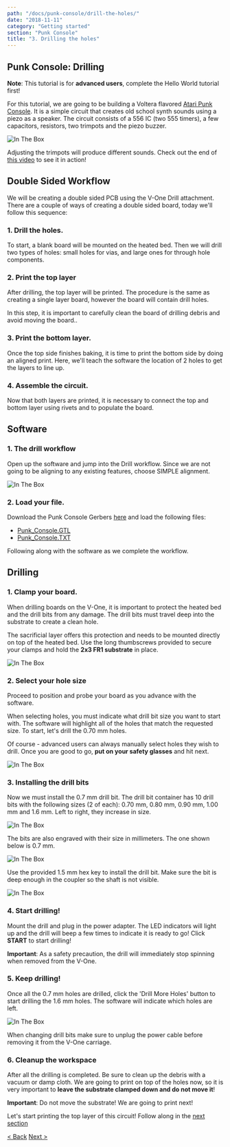 ```yaml
---
path: "/docs/punk-console/drill-the-holes/"
date: "2018-11-11"
category: "Getting started"
section: "Punk Console"
title: "3. Drilling the holes"
---
```


## Punk Console: Drilling

<div class="important info">
<p><strong>Note</strong>: This tutorial is for <strong>advanced users</strong>, complete the Hello World tutorial first!</p>
</div>

For this tutorial, we are going to be building a Voltera flavored [Atari Punk Console](https://en.wikipedia.org/wiki/Atari_Punk_Console). It is a simple circuit that creates old school synth sounds using a piezo as a speaker. The circuit consists of a 556 IC (two 555 timers), a few capacitors, resistors, two trimpots and the piezo buzzer.

<div class="media-wrapper">
<img alt="In The Box" src="/docs/gettingStarted/punkConsole/drillingTheHoles/FullyAssembled.jpg">
</div>

Adjusting the trimpots will produce different sounds. Check out the end of [this video](https://youtu.be/Oi3dmSMpjsU?t=3m51s) to see it in action!

## Double Sided Workflow

We will be creating a double sided PCB using the V-One Drill attachment. There are a couple of ways of creating a double sided board, today we'll follow this sequence:

### 1. Drill the holes.

To start, a blank board will be mounted on the heated bed. Then we will drill two types of holes: small holes for vias, and large ones for through hole components.

### 2. Print the top layer

After drilling, the top layer will be printed. The procedure is the same as creating a single layer board, however the board will contain drill holes.

<div class="warning info">
<p>In this step, it is important to carefully clean the board of drilling debris and avoid moving the board..</p>
</div>

### 3. Print the bottom layer.

Once the top side finishes baking, it is time to print the bottom side by doing an aligned print. Here, we'll teach the software the location of 2 holes to get the layers to line up.

### 4. Assemble the circuit.

Now that both layers are printed, it is necessary to connect the top and bottom layer using rivets and to populate the board.

## Software

### 1. The drill workflow

Open up the software and jump into the Drill workflow. Since we are not going to be aligning to any existing features, choose SIMPLE alignment.

<div class="media-wrapper">
<img alt="In The Box" src="/docs/gettingStarted/punkConsole/drillingTheHoles/DrillWorkflow.png">
</div>

### 2. Load your file.

Download the Punk Console Gerbers [here](https://github.com/VolteraInc/circuit-design-resources/raw/master/Voltera%20Project%20Gerbers/Drill%20Tutorial%20Circuit/Punk_Console.zip) and load the following files:

- [Punk_Console.GTL](/docs/gettingStarted/punkConsole/drillingTheHoles/Punk_Console.GTL)
- [Punk_Console.TXT](/docs/gettingStarted/punkConsole/drillingTheHoles/Punk_Console.TXT)

Following along with the software as we complete the workflow.

## Drilling

### 1. Clamp your board.

When drilling boards on the V-One, it is important to protect the heated bed and the drill bits from any damage. The drill bits must travel deep into the substrate to create a clean hole.

The sacrificial layer offers this protection and needs to be mounted directly on top of the heated bed. Use the long thumbscrews provided to secure your clamps and hold the **2x3 FR1 substrate** in place.

<div class="media-wrapper">
<img alt="In The Box" src="/docs/gettingStarted/punkConsole/drillingTheHoles/sacrificialLayer.jpg">
</div>

### 2. Select your hole size

Proceed to position and probe your board as you advance with the software.

When selecting holes, you must indicate what drill bit size you want to start with. The software will highlight all of the holes that match the requested size. To start, let's drill the 0.70 mm holes.

Of course - advanced users can always manually select holes they wish to drill. Once you are good to go, **put on your safety glasses** and hit next.

<div class="media-wrapper">
<img alt="In The Box" src="/docs/gettingStarted/punkConsole/drillingTheHoles/drillSelection.jpg">
</div>

### 3. Installing the drill bits

Now we must install the 0.7 mm drill bit. The drill bit container has 10 drill bits with the following sizes (2 of each): 0.70 mm, 0.80 mm, 0.90 mm, 1.00 mm and 1.6 mm. Left to right, they increase in size.

<div class="media-wrapper">
<img alt="In The Box" src="/docs/gettingStarted/punkConsole/drillingTheHoles/DrillBits.png">
</div>

The bits are also engraved with their size in millimeters. The one shown below is 0.7 mm.

<div class="media-wrapper">
<img alt="In The Box" src="/docs/gettingStarted/punkConsole/drillingTheHoles/Markings.jpg">
</div>

Use the provided 1.5 mm hex key to install the drill bit. Make sure the bit is deep enough in the coupler so the shaft is not visible.

<div class="media-wrapper">
<img alt="In The Box" src="/docs/gettingStarted/punkConsole/drillingTheHoles/goldilocks.jpg">
</div>

### 4. Start drilling!

Mount the drill and plug in the power adapter. The LED indicators will light up and the drill will beep a few times to indicate it is ready to go! Click **START** to start drilling!

<div class="warning info">
<p><strong>Important</strong>: As a safety precaution, the drill will immediately stop spinning when removed from the V-One.</p>
</div>

### 5. Keep drilling!

Once all the 0.7 mm holes are drilled, click the 'Drill More Holes' button to start drilling the 1.6 mm holes. The software will indicate which holes are left.

<div class="media-wrapper">
<img alt="In The Box" src="/docs/gettingStarted/punkConsole/drillingTheHoles/Drill-more-holes.png">
</div>

When changing drill bits make sure to unplug the power cable before removing it from the V-One carriage.

### 6. Cleanup the workspace

After all the drilling is completed. Be sure to clean up the debris with a vacuum or damp cloth. We are going to print on top of the holes now, so it is very important to **leave the substrate clamped down and do not move it**!

<div class="important info">
<p><strong>Important</strong>: Do not move the substrate! We are going to print next!</p>
</div>

Let's start printing the top layer of this circuit! Follow along in the [next section](/docs/punk-console/printing-the-circuit/)

<div class="navigation">
    <a href="/docs/punk-console/drill-setup/" class="left">< Back</a>
    <a href="/docs/punk-console/printing-the-circuit/" class="right">Next ></a>
</div>